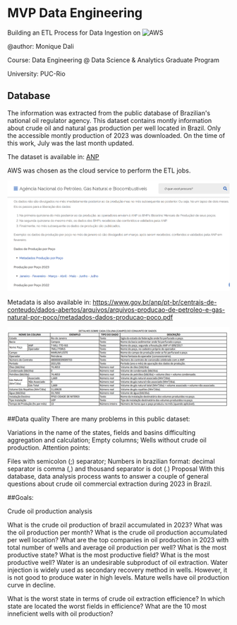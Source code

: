 # MVP Data Engineering
Building an ETL Process for Data Ingestion on ![AWS](https://img.shields.io/badge/AWS-%23FF9900.svg?style=for-the-badge&logo=amazon-aws&logoColor=white)

@author: Monique Dali

Course: Data Engineering @ Data Science & Analytics Graduate Program

University: PUC-Rio

## Database
The information was extracted from the public database of Brazilian's national oil regulator agency. This dataset contains montly information about crude oil and natural gas production per well located in Brazil. Only the accessible montly production of 2023 was downloaded. On the time of this work, July was the last month updated.

The dataset is available in: [ANP](https://www.gov.br/anp/pt-br/centrais-de-conteudo/dados-abertos/producao-de-petroleo-e-gas-natural-por-poco)

AWS was chosen as the cloud service to perform the ETL jobs.

![Screenshot](https://github.com/mfdali/br-oil-production/blob/main/ANP-metadata_screenshot.png?raw=true)

Metadata is also available in: https://www.gov.br/anp/pt-br/centrais-de-conteudo/dados-abertos/arquivos/arquivos-producao-de-petroleo-e-gas-natural-por-poco/metadados-dados-producao-poco.pdf

![Metadata](https://github.com/mfdali/br-oil-production/blob/main/ANP-metadata_table.png)

##Data quality
There are many problems in this public dataset:

Variations in the name of the states, fields and basins difficulting aggregation and calculation;
Empty columns;
Wells without crude oil production.
Attention points:

Files with semicolon (;) separator;
Numbers in brazilian format: decimal separator is comma (,) and thousand separator is dot (.)
Proposal
With this database, data analysis process wants to answer a couple of general questions about crude oil commercial extraction during 2023 in Brazil.

##Goals:

Crude oil production analysis

What is the crude oil production of brazil accumulated in 2023?
What was the oil production per month?
What is the crude oil production accumulated per well location?
What are the top companies in oil production in 2023 with total number of wells and average oil production per well?
What is the most productive state?
What is the most productive field?
What is the most productive well?
Water is an undesirable subproduct of oil extraction. Water injection is widely used as secondary recovery method in wells. However, it is not good to produce water in high levels. Mature wells have oil production curve in decline.

What is the worst state in terms of crude oil extraction efficience?
In which state are located the worst fields in efficience?
What are the 10 most inneficient wells with oil production?

